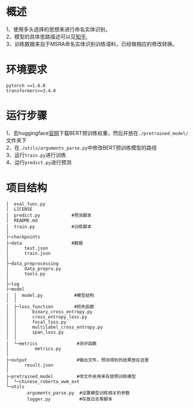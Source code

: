 # 概述
1、使用多头选择的思想来进行命名实体识别，<br>
2、模型的具体思路描述可以见[知乎](https://zhuanlan.zhihu.com/p/369784302),<br>
3、训练数据来自于MSRA命名实体识别训练语料，已经做相应的修改转换。


# 环境要求
```
pytorch >=1.6.0
transformers>=3.4.0
```
# 运行步骤
1、去huggingface[官网](https://huggingface.co/models)下载BERT预训练权重，然后并放在`./pretrained_model/`文件夹下<br>
2、在`./utils/arguments_parse.py`中修改BERT预训练模型的路径<br>
3、运行`train.py`进行训练<br>
4、运行`predict.py`进行预测

# 项目结构
```
│  eval_func.py  
│  LICENSE
│  predict.py            #预测脚本
│  README.md     
│  train.py              #训练脚本
│
├─checkpoints
├─data                   #数据
│      test.json         
│      train.json
│
├─data_preprocessing
│      data_prepro.py
│      tools.py
│
├─log
├─model
│  │  model.py            #模型结构
│  │
│  ├─loss_function        #损失函数
│  │      binary_cross_entropy.py
│  │      cross_entropy_loss.py
│  │      focal_loss.py
│  │      multilabel_cross_entropy.py
│  │      span_loss.py
│  │
│  └─metrics               #测评函数
│          metrics.py
│
├─output                   #输出文件，预测得到的结果放在这里
│      result.json
│
├─pretrained_model         #改文件夹用来存放预训练模型
│  └─chinese_roberta_wwm_ext
└─utils
        arguments_parse.py  #设置模型训练相关的参数
        logger.py           #存放日志等脚本
```
